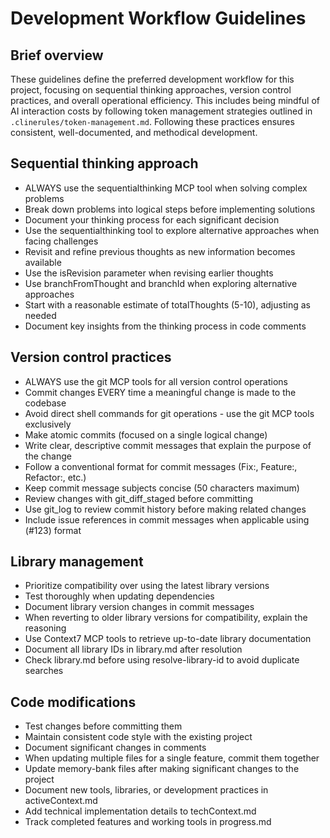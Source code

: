 # Development Workflow Guidelines

## Brief overview
These guidelines define the preferred development workflow for this project, focusing on sequential thinking approaches, version control practices, and overall operational efficiency. This includes being mindful of AI interaction costs by following token management strategies outlined in `.clinerules/token-management.md`. Following these practices ensures consistent, well-documented, and methodical development.

## Sequential thinking approach
- ALWAYS use the sequentialthinking MCP tool when solving complex problems
- Break down problems into logical steps before implementing solutions
- Document your thinking process for each significant decision
- Use the sequentialthinking tool to explore alternative approaches when facing challenges
- Revisit and refine previous thoughts as new information becomes available
- Use the isRevision parameter when revising earlier thoughts
- Use branchFromThought and branchId when exploring alternative approaches
- Start with a reasonable estimate of totalThoughts (5-10), adjusting as needed
- Document key insights from the thinking process in code comments

## Version control practices
- ALWAYS use the git MCP tools for all version control operations
- Commit changes EVERY time a meaningful change is made to the codebase
- Avoid direct shell commands for git operations - use the git MCP tools exclusively
- Make atomic commits (focused on a single logical change)
- Write clear, descriptive commit messages that explain the purpose of the change
- Follow a conventional format for commit messages (Fix:, Feature:, Refactor:, etc.)
- Keep commit message subjects concise (50 characters maximum)
- Review changes with git_diff_staged before committing
- Use git_log to review commit history before making related changes
- Include issue references in commit messages when applicable using (#123) format

## Library management 
- Prioritize compatibility over using the latest library versions
- Test thoroughly when updating dependencies
- Document library version changes in commit messages
- When reverting to older library versions for compatibility, explain the reasoning
- Use Context7 MCP tools to retrieve up-to-date library documentation
- Document all library IDs in library.md after resolution
- Check library.md before using resolve-library-id to avoid duplicate searches

## Code modifications
- Test changes before committing them
- Maintain consistent code style with the existing project
- Document significant changes in comments
- When updating multiple files for a single feature, commit them together
- Update memory-bank files after making significant changes to the project
- Document new tools, libraries, or development practices in activeContext.md
- Add technical implementation details to techContext.md
- Track completed features and working tools in progress.md
